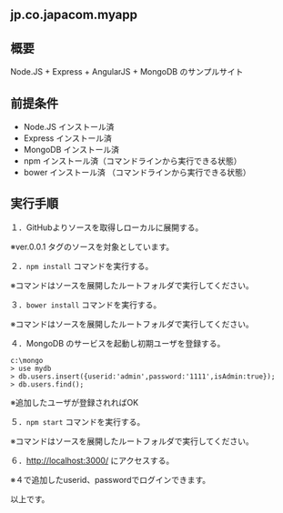 ## jp.co.japacom.myapp

## 概要
Node.JS + Express + AngularJS + MongoDB のサンプルサイト

## 前提条件
- Node.JS インストール済
- Express インストール済
- MongoDB インストール済
- npm インストール済（コマンドラインから実行できる状態）
- bower インストール済 （コマンドラインから実行できる状態）

## 実行手順

１．GitHubよりソースを取得しローカルに展開する。

※ver.0.0.1 タグのソースを対象としています。
　

２．``npm install`` コマンドを実行する。

※コマンドはソースを展開したルートフォルダで実行してください。


３．``bower install`` コマンドを実行する。

※コマンドはソースを展開したルートフォルダで実行してください。


４．MongoDB のサービスを起動し初期ユーザを登録する。

```
c:\mongo
> use mydb
> db.users.insert({userid:'admin',password:'1111',isAdmin:true});
> db.users.find();
```

※追加したユーザが登録されればOK

５．``npm start`` コマンドを実行する。

※コマンドはソースを展開したルートフォルダで実行してください。



６．[http://localhost:3000/](http://localhost:3000/) にアクセスする。

※４で追加したuserid、passwordでログインできます。


以上です。
